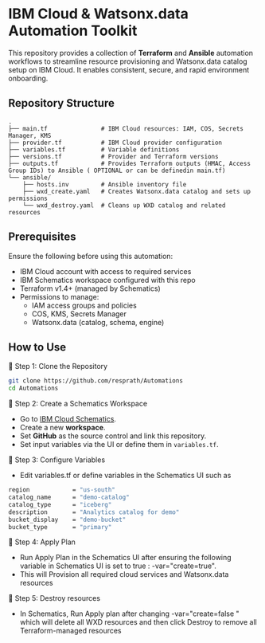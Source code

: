 # IBM Cloud & Watsonx.data Automation Toolkit


This repository provides a collection of **Terraform** and **Ansible** automation workflows to streamline resource provisioning and Watsonx.data catalog setup on IBM Cloud. It enables consistent, secure, and rapid environment onboarding.

##  Repository Structure

```text
.
├── main.tf               # IBM Cloud resources: IAM, COS, Secrets Manager, KMS
├── provider.tf           # IBM Cloud provider configuration
├── variables.tf          # Variable definitions
├── versions.tf           # Provider and Terraform versions
├── outputs.tf            # Provides Terraform outputs (HMAC, Access Group IDs) to Ansible ( OPTIONAL or can be definedin main.tf)
└── ansible/
    ├── hosts.inv         # Ansible inventory file
    ├── wxd_create.yaml   # Creates Watsonx.data catalog and sets up permissions
    └── wxd_destroy.yaml  # Cleans up WXD catalog and related resources
```
## Prerequisites

Ensure the following before using this automation:

- IBM Cloud account with access to required services
- IBM Schematics workspace configured with this repo
- Terraform v1.4+ (managed by Schematics)
- Permissions to manage:
  - IAM access groups and policies
  - COS, KMS, Secrets Manager
  - Watsonx.data (catalog, schema, engine)


## How to Use

🔹 Step 1: Clone the Repository 
```bash
git clone https://github.com/resprath/Automations
cd Automations
```
🔹 Step 2: Create a Schematics Workspace
- Go to [IBM Cloud Schematics](https://www.ibm.com/products/schematics).
- Create a new **workspace**.
- Set **GitHub** as the source control and link this repository.
- Set input variables via the UI or define them in `variables.tf`.

🔹 Step 3: Configure Variables
- Edit variables.tf or define variables in the Schematics UI such as 
```bash
region            = "us-south"
catalog_name      = "demo-catalog"
catalog_type      = "iceberg"
description       = "Analytics catalog for demo"
bucket_display    = "demo-bucket"
bucket_type       = "primary"
```

🔹 Step 4: Apply Plan
- Run Apply Plan in the Schematics UI after ensuring the following variable in Schematics UI is set to true : -var="create=true".
- This will Provision all required cloud services and Watsonx.data resources

🔹 Step 5: Destroy resources
- In Schematics, Run Apply plan after changing -var="create=false " which will delete all WXD resources and then click Destroy to remove all Terraform-managed resources
